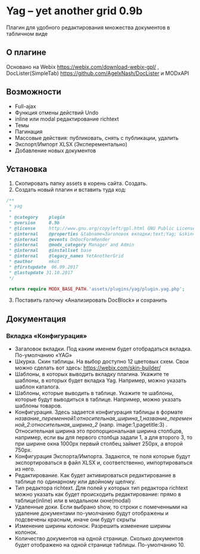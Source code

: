 # Yag – yet another grid 0.9b
Плагин для удобного редактирования множества документов в табличном виде

## О плагине
Основано на Webix https://webix.com/download-webix-gpl/ , DocLister(SimpleTab) https://github.com/AgelxNash/DocLister и MODxAPI

## Возможности
<ul>
	<li>Full-ajax</li>
	<li>Функция отмены действий Undo</li>
	<li>inline или modal редактирование richtext</li>
	<li>Темы</li>
	<li>Пагинация</li>
	<li>Массовые действия: публиковать, снять с публикации, удалить</li>
	<li>Экспорт/Импорт XLSX (Эксперементально)</li>
	<li>Добавление новых документов</li>
</ul>

## Установка
1. Скопировать папку assets в корень сайта. Создать.
2. Создать новый плагин и вставить туда код:

```php
/**
 * yag
 *
 * @category    plugin
 * @version     0.9b
 * @license     http://www.gnu.org/copyleft/gpl.html GNU Public License (GPL)
 * @internal    @properties &tabname=Заголовок вкладки;text;Yag; &skin=Шкурка;list;webix,air,aircompact,clouds,contrast,flat,glamour,light,metro,terrace,touch,web;webix;;Скин; &templates=Шаблоны, в которых выводить вкладку плагина;text; &templatesItems=Шаблоны, которые выводить в таблице;text; &tableConfig=Конфигурация таблицы;text; pagetitle:1,content:3;;Заполняется в формате имя_поля:пропорция_ширины (напр.:image:1,pagetitle:3);&ExpImpConfig=Конфигурация Экспорта/Импорта;text;id,pagetitle,content;;Поля которые будут в экспортруемом/импортируемом ХLSХ-файле, через запятую;&editaction=Редактирование ячейки;list;click,dblclick;click;;по одинарному или двойному щелчку&rtEditor=Тип редактора richtext;list;inline,modal;;modal;Выводить редактор прямо в таблице(inline) или в модальном окне;&deletedAction=Удаленные доки?;list;hide,show;show;Если выбрано show, то строки с удаленными документами будут отображены и подсвечены красным;&resizeColumns=Изменение ширины колонок;list;true,false;false;;Можно ли менять ширину колонок вручную;&sizePager=Количество документов на одной странице;text;10;10;
 * @internal    @events OnDocFormRender
 * @internal    @modx_category Manager and Admin
 * @internal    @installset base
 * @internal    @legacy_names YetAnotherGrid
 * @author      mkot
 * @firstupdate  06.09.2017
 * @lastupdate 31.10.2017
 */

 return require MODX_BASE_PATH.'assets/plugins/yag/plugin.yag.php';
```

3. Поставить галочку «Анализировать DocBlock» и сохранить

## Документация

### Вкладка «Конфигурация»
* Загаловок вкладки. Под каким именем будет отобрадаться вкладка. По-умолчанию «YAG»
* Шкурка. Скин таблицы. На выбор доступно 12 цветовых схем. Свои можно сделать вот здесь: <https://webix.com/skin-builder/>
* Шаблоны, в которых выводить вкладку плагина. Укажите те шаблоны, в которых будет вкладка Yag. Например, можно указать шаблон каталога.
* Шаблоны, которые выводить в таблице. Укажите те шаблоны, которые будут выводиться в таблице. Например, можно указать шаблоны товаров.
* Конфигурация. Здесь задается конфигурация таблицы в формате _название_переменной1:относительная_ширина_1,название_переменной_2:относительная_ширина_2_ (напр. image:1,pagetitle:3) . Относительная ширина это пропорциональная ширина столбцов, например, если вы для первого столбца задали 1, а для второго 3, то при ширине окна 1000px первый столбец займет 250px, а второй 750px.
* Конфигурация Экспорта/Импорта. Задаются, те поля которые будут экспортироваться в файл XLSX и, соответственно, импортироваться из него.
* Редактирование. Как будет активироваться редактирование в таблице по одинарному или двойному щелчку.
* Тип редактора richtext. Для полей у которых тип редактора richtext можно указать как будет происходить редактирование: прямо в таблице(inline) или в модальном окне(modal)
* Удаленные доки. Если выбрано show, то строки с помеченными на удаление документами по-умолчанию будут отображены и подсвечены красным, иначе они будут скрыты
* Изменение ширины колонок. Разрешить изменение ширины колонок.
* Количество документов на одной странице. Сколько документов будет отображено на одной странице таблицы. По-умолчанию 10.